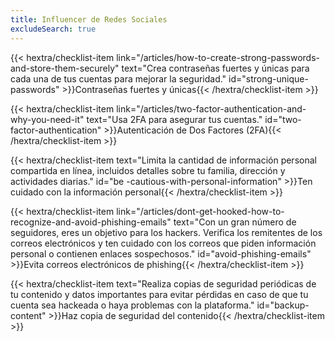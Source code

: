 ```yaml
---
title: Influencer de Redes Sociales
excludeSearch: true
---
```

{{< hextra/checklist-item link="/articles/how-to-create-strong-passwords-and-store-them-securely" text="Crea contraseñas fuertes y únicas para cada una de tus cuentas para mejorar la seguridad." id="strong-unique-passwords" >}}Contraseñas fuertes y únicas{{< /hextra/checklist-item >}}

{{< hextra/checklist-item link="/articles/two-factor-authentication-and-why-you-need-it" text="Usa 2FA para asegurar tus cuentas." id="two-factor-authentication" >}}Autenticación de Dos Factores (2FA){{< /hextra/checklist-item >}}

{{< hextra/checklist-item text="Limita la cantidad de información personal compartida en línea, incluidos detalles sobre tu familia, dirección y actividades diarias." id="be -cautious-with-personal-information" >}}Ten cuidado con la información personal{{< /hextra/checklist-item >}}

{{< hextra/checklist-item link="/articles/dont-get-hooked-how-to-recognize-and-avoid-phishing-emails" text="Con un gran número de seguidores, eres un objetivo para los hackers. Verifica los remitentes de los correos electrónicos y ten cuidado con los correos que piden información personal o contienen enlaces sospechosos." id="avoid-phishing-emails" >}}Evita correos electrónicos de phishing{{< /hextra/checklist-item >}}

{{< hextra/checklist-item text="Realiza copias de seguridad periódicas de tu contenido y datos importantes para evitar pérdidas en caso de que tu cuenta sea hackeada o haya problemas con la plataforma." id="backup-content" >}}Haz copia de seguridad del contenido{{< /hextra/checklist-item >}}